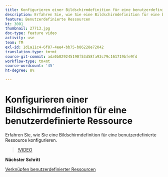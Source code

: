 ```yaml
---
title: Konfigurieren einer Bildschirmdefinition für eine benutzerdefinierte Ressource
description: Erfahren Sie, wie Sie eine Bildschirmdefinition für eine benutzerdefinierte Ressource konfigurieren.
feature: Benutzerdefinierte Ressourcen
kt: 3001
thumbnail: 27713.jpg
doc-type: feature video
activity: use
team: TM
exl-id: 1d1a11c4-6f87-4ee4-bb75-b86228e72042
translation-type: tm+mt
source-git-commit: ada0b029245190f53d58fa93c79c161719bfe9fd
workflow-type: tm+mt
source-wordcount: '45'
ht-degree: 8%

---
```


# Konfigurieren einer Bildschirmdefinition für eine benutzerdefinierte Ressource

Erfahren Sie, wie Sie eine Bildschirmdefinition für eine benutzerdefinierte Ressource konfigurieren.

>[!VIDEO](https://video.tv.adobe.com/v/27713?quality=9)

**Nächster Schritt**

[Verknüpfen benutzerdefinierter Ressourcen](./linking-custom-resources.md)
